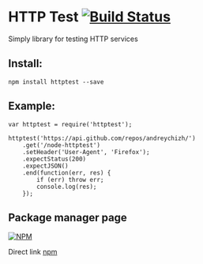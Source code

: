 HTTP Test [![Build Status](https://travis-ci.org/andreychizh/node-httptest.png?branch=master)](https://travis-ci.org/andreychizh/node-httptest)
=============
Simply library for testing HTTP services

## Install:

    npm install httptest --save

## Example:

    var httptest = require('httptest');

    httptest('https://api.github.com/repos/andreychizh/')
        .get('/node-httptest')
        .setHeader('User-Agent', 'Firefox');
        .expectStatus(200)
        .expectJSON()
        .end(function(err, res) {
            if (err) throw err;
            console.log(res);
        });

## Package manager page

[![NPM](https://nodei.co/npm/httptest.png?downloads=true)](https://nodei.co/npm/httptest/)

Direct link [npm]

[npm]: https://npmjs.org/package/httptest
